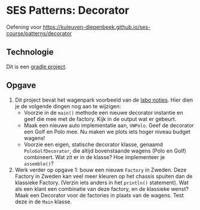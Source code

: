 # SES Patterns: Decorator

Oefening voor https://kuleuven-diepenbeek.github.io/ses-course/patterns/decorator

## Technologie

Dit is een [gradle project](https://kuleuven-diepenbeek.github.io/ses-course/dependency-management/).

## Opgave

1. Dit project bevat het wagenpark voorbeeld van de [labo noties](https://kuleuven-diepenbeek.github.io/ses-course/patterns/decorator/). Hier dien je de volgende dingen nog aan te wijzigen:
    - Voorzie in de `main()` methode een nieuwe decorator instantie en geef die mee met de factory. Kijk in de output wat er gebeurt.
    - Maak een nieuwe auto implementatie aan, `VWPolo`. Geef de decorator een Golf en Polo mee. Nu maken we plots iets hoger niveau budget wagens!
    - Voorzie een eigen, statische decorator klasse, genaamd `PoloGolfDecorator`, die altijd bovenstaande wagens (Polo en Golf) combineert. Wat zit er in de klasse? Hoe implementeer je `assemble()`?
2. Werk verder op opgave 1: bouw een nieuwe `Factory` in Zweden. Deze Factory in Zweden kan veel meer kleuren op het chassis spuiten dan de klassieke Factory. (Verzin iets anders in het `println()` statement). Wat als een klant een combinatie van deze factory, en de klassieke wenst? Maak een Decorator voor de factories in plaats van de wagens. Test deze in de `Main` klasse.



